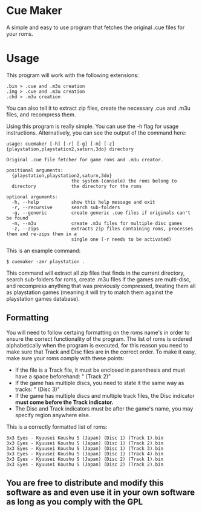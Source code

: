 # Cue Maker
A simple and easy to use program that fetches the original .cue files for your roms.

# Usage
This program will work with the following extensions:

```
.bin > .cue and .m3u creation
.img > .cue and .m3u creation
.chd > .m3u creation
```

You can also tell it to extract zip files, create the necessary .cue and .m3u files, and recompress them.

Using this program is really simple. You can use the -h flag for usage instructions. Alternatively, you can see the output of the command here:

```
usage: cuemaker [-h] [-r] [-g] [-m] [-z] {playstation,playstation2,saturn,3do} directory

Original .cue file fetcher for game roms and .m3u creator.

positional arguments:
  {playstation,playstation2,saturn,3do}
                        the system (console) the roms belong to
  directory             the directory for the roms

optional arguments:
  -h, --help            show this help message and exit
  -r, --recursive       search sub-folders
  -g, --generic         create generic .cue files if originals can't be found
  -m, --m3u             create .m3u files for multiple disc games
  -z, --zips            extracts zip files containing roms, processes them and re-zips them in a
                        single one (-r needs to be activated)
```

This is an example command:

```
$ cuemaker -zmr playstation .
```

This command will extract all zip files that finds in the current directory, search sub-folders for roms, create .m3u files if the games are multi-disc, and recompress anything that was previously compressed, treating them all as playstation games (meaning it will try to match them against the playstation games database).

## Formatting

You will need to follow certaing formatting on the roms name's in order to ensure the correct functionality of the program. The list of roms is ordered alphabetically when the program is executed, for this reason you need to make sure that Track and Disc files are in the correct order. To make it easy, make sure your roms comply with these points:

* If the file is a Track file, it must be enclosed in parenthesis and must have a space beforehand: " (Track 2)"
* If the game has multiple discs, you need to state it the same way as tracks: " (Disc 3)"
* If the game has multiple discs and multiple track files, the Disc indicator **must come before the Track indicator.**
* The Disc and Track indicators must be after the game's name, you may specify region anywhere else.

This is a correctly formatted list of roms:

```
3x3 Eyes - Kyuusei Koushu S (Japan) (Disc 1) (Track 1).bin
3x3 Eyes - Kyuusei Koushu S (Japan) (Disc 1) (Track 2).bin
3x3 Eyes - Kyuusei Koushu S (Japan) (Disc 1) (Track 3).bin
3x3 Eyes - Kyuusei Koushu S (Japan) (Disc 1) (Track 4).bin
3x3 Eyes - Kyuusei Koushu S (Japan) (Disc 2) (Track 1).bin
3x3 Eyes - Kyuusei Koushu S (Japan) (Disc 2) (Track 2).bin
```

## You are free to distribute and modify this software as and even use it in your own software as long as you comply with the GPL
